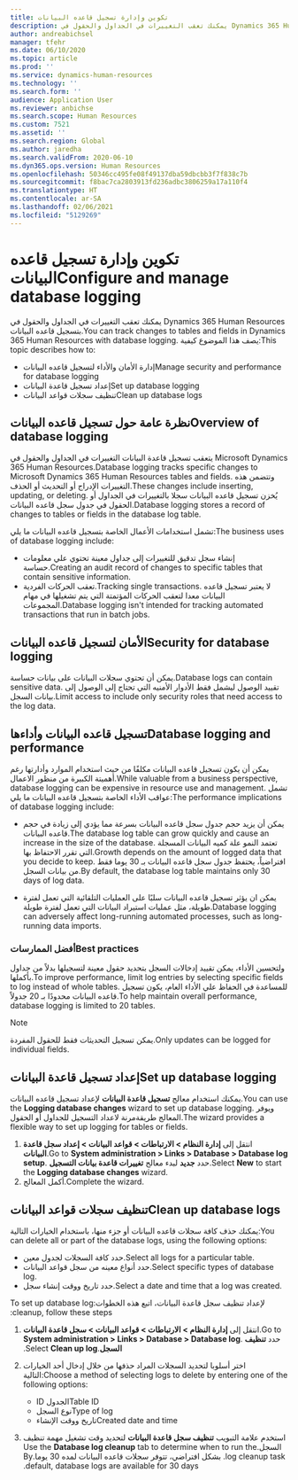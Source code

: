 ```yaml
---
title: تكوين وإدارة تسجيل قاعده البيانات
description: يمكنك تعقب التغييرات في الجداول والحقول في Dynamics 365 Human Resources بتسجيل قاعده البيانات.
author: andreabichsel
manager: tfehr
ms.date: 06/10/2020
ms.topic: article
ms.prod: ''
ms.service: dynamics-human-resources
ms.technology: ''
ms.search.form: ''
audience: Application User
ms.reviewer: anbichse
ms.search.scope: Human Resources
ms.custom: 7521
ms.assetid: ''
ms.search.region: Global
ms.author: jaredha
ms.search.validFrom: 2020-06-10
ms.dyn365.ops.version: Human Resources
ms.openlocfilehash: 50346cc495fe08f49137dba59dbcbb3f7f838c7b
ms.sourcegitcommit: f8bac7ca2803913fd236adbc3806259a17a110f4
ms.translationtype: HT
ms.contentlocale: ar-SA
ms.lasthandoff: 02/06/2021
ms.locfileid: "5129269"
---
```

# <a name="configure-and-manage-database-logging"></a><span data-ttu-id="edeb4-103">تكوين وإدارة تسجيل قاعده البيانات</span><span class="sxs-lookup"><span data-stu-id="edeb4-103">Configure and manage database logging</span></span>

<span data-ttu-id="edeb4-104">يمكنك تعقب التغييرات في الجداول والحقول في Dynamics 365 Human Resources بتسجيل قاعده البيانات.</span><span class="sxs-lookup"><span data-stu-id="edeb4-104">You can track changes to tables and fields in Dynamics 365 Human Resources with database logging.</span></span> <span data-ttu-id="edeb4-105">يصف هذا الموضوع كيفية:</span><span class="sxs-lookup"><span data-stu-id="edeb4-105">This topic describes how to:</span></span>

- <span data-ttu-id="edeb4-106">إدارة الأمان والأداء لتسجيل قاعده البيانات</span><span class="sxs-lookup"><span data-stu-id="edeb4-106">Manage security and performance for database logging</span></span>
- <span data-ttu-id="edeb4-107">إعداد تسجيل قاعدة البيانات</span><span class="sxs-lookup"><span data-stu-id="edeb4-107">Set up database logging</span></span>
- <span data-ttu-id="edeb4-108">تنظيف سجلات قواعد البيانات</span><span class="sxs-lookup"><span data-stu-id="edeb4-108">Clean up database logs</span></span>

## <a name="overview-of-database-logging"></a><span data-ttu-id="edeb4-109">نظرة عامة حول تسجيل قاعده البيانات</span><span class="sxs-lookup"><span data-stu-id="edeb4-109">Overview of database logging</span></span>

<span data-ttu-id="edeb4-110">يتعقب تسجيل قاعدة البيانات التغييرات في الجداول والحقول في Microsoft Dynamics 365 Human Resources.</span><span class="sxs-lookup"><span data-stu-id="edeb4-110">Database logging tracks specific changes to Microsoft Dynamics 365 Human Resources tables and fields.</span></span> <span data-ttu-id="edeb4-111">وتتضمن هذه التغييرات الإدراج أو التحديث أو الحذف.</span><span class="sxs-lookup"><span data-stu-id="edeb4-111">These changes include inserting, updating, or deleting.</span></span> <span data-ttu-id="edeb4-112">يُخزن تسجيل قاعده البيانات سجلا بالتغييرات في الجداول أو الحقول في جدول سجل قاعده البيانات.</span><span class="sxs-lookup"><span data-stu-id="edeb4-112">Database logging stores a record of changes to tables or fields in the database log table.</span></span>

<span data-ttu-id="edeb4-113">تشمل استخدامات الأعمال الخاصة بتسجيل قاعده البيانات ما يلي:</span><span class="sxs-lookup"><span data-stu-id="edeb4-113">The business uses of database logging include:</span></span>

- <span data-ttu-id="edeb4-114">إنشاء سجل تدقيق للتغييرات إلى جداول معينة تحتوي علي معلومات حساسة.</span><span class="sxs-lookup"><span data-stu-id="edeb4-114">Creating an audit record of changes to specific tables that contain sensitive information.</span></span>
- <span data-ttu-id="edeb4-115">تعقب الحركات الفردية.</span><span class="sxs-lookup"><span data-stu-id="edeb4-115">Tracking single transactions.</span></span> <span data-ttu-id="edeb4-116">لا يعتبر تسجيل قاعده البيانات معدا لتعقب الحركات المؤتمتة التي يتم تشغيلها في مهام المجموعات.</span><span class="sxs-lookup"><span data-stu-id="edeb4-116">Database logging isn't intended for tracking automated transactions that run in batch jobs.</span></span>

## <a name="security-for-database-logging"></a><span data-ttu-id="edeb4-117">الأمان لتسجيل قاعده البيانات</span><span class="sxs-lookup"><span data-stu-id="edeb4-117">Security for database logging</span></span>

<span data-ttu-id="edeb4-118">يمكن أن تحتوي سجلات البيانات على بيانات حساسة.</span><span class="sxs-lookup"><span data-stu-id="edeb4-118">Database logs can contain sensitive data.</span></span> <span data-ttu-id="edeb4-119">تقييد الوصول ليشمل فقط الأدوار الأمنيه التي تحتاج إلى الوصول إلى بيانات السجل.</span><span class="sxs-lookup"><span data-stu-id="edeb4-119">Limit access to include only security roles that need access to the log data.</span></span>

## <a name="database-logging-and-performance"></a><span data-ttu-id="edeb4-120">تسجيل قاعده البيانات وأداءها</span><span class="sxs-lookup"><span data-stu-id="edeb4-120">Database logging and performance</span></span>

<span data-ttu-id="edeb4-121">يمكن أن يكون تسجيل قاعده البيانات مكلفًا من حيث استخدام الموارد وأدارتها رغم أهميتة الكبيرة من منظور الاعمال.</span><span class="sxs-lookup"><span data-stu-id="edeb4-121">While valuable from a business perspective, database logging can be expensive in resource use and management.</span></span> <span data-ttu-id="edeb4-122">تشمل عواقب الأداء الخاصة بتسجيل قاعده البيانات ما يلي:</span><span class="sxs-lookup"><span data-stu-id="edeb4-122">The performance implications of database logging include:</span></span>

- <span data-ttu-id="edeb4-123">يمكن أن يزيد حجم جدول سجل قاعده البيانات بسرعة مما يؤدي إلى زيادة في حجم قاعده البيانات.</span><span class="sxs-lookup"><span data-stu-id="edeb4-123">The database log table can grow quickly and cause an increase in the size of the database.</span></span> <span data-ttu-id="edeb4-124">تعتمد النمو علة كميه البيانات المسجلة التي تقرر الاحتفاظ بها.</span><span class="sxs-lookup"><span data-stu-id="edeb4-124">Growth depends on the amount of logged data that you decide to keep.</span></span> <span data-ttu-id="edeb4-125">افتراضياً، يحتفظ جدول سجل قاعده البيانات بـ 30 يوما فقط من بيانات السجل.</span><span class="sxs-lookup"><span data-stu-id="edeb4-125">By default, the database log table maintains only 30 days of log data.</span></span> 

- <span data-ttu-id="edeb4-126">يمكن ان يؤثر تسجيل قاعده البيانات سلبًا على العمليات التلقائية التي تعمل لفترة طويلة‬، مثل عمليات استيراد البيانات التي تعمل لفترة طويلة‬.</span><span class="sxs-lookup"><span data-stu-id="edeb4-126">Database logging can adversely affect long-running automated processes, such as long-running data imports.</span></span>

### <a name="best-practices"></a><span data-ttu-id="edeb4-127">أفضل الممارسات</span><span class="sxs-lookup"><span data-stu-id="edeb4-127">Best practices</span></span>

<span data-ttu-id="edeb4-128">ولتحسين الأداء، يمكن تقييد إدخالات السجل بتحديد حقول معينة لتسجيلها بدلاً من جداول بأكملها.</span><span class="sxs-lookup"><span data-stu-id="edeb4-128">To improve performance, limit log entries by selecting specific fields to log instead of whole tables.</span></span> <span data-ttu-id="edeb4-129">للمساعدة في الحفاظ علي الأداء العام، يكون تسجيل قاعده البيانات محدودًا بـ 20 جدولاً.</span><span class="sxs-lookup"><span data-stu-id="edeb4-129">To help maintain overall performance, database logging is limited to 20 tables.</span></span>

> [!NOTE]
> <span data-ttu-id="edeb4-130">يمكن تسجيل التحديثات فقط للحقول المفردة.</span><span class="sxs-lookup"><span data-stu-id="edeb4-130">Only updates can be logged for individual fields.</span></span>

## <a name="set-up-database-logging"></a><span data-ttu-id="edeb4-131">إعداد تسجيل قاعدة البيانات</span><span class="sxs-lookup"><span data-stu-id="edeb4-131">Set up database logging</span></span>

<span data-ttu-id="edeb4-132">يمكنك استخدام معالج **تسجيل قاعدة البيانات** لإعداد تسجيل قاعده البيانات.</span><span class="sxs-lookup"><span data-stu-id="edeb4-132">You can use the **Logging database changes** wizard to set up database logging.</span></span> <span data-ttu-id="edeb4-133">ويوفر المعالج طريقةمرنة لاعداد التسجيل للجداول أو الحقول.</span><span class="sxs-lookup"><span data-stu-id="edeb4-133">The wizard provides a flexible way to set up logging for tables or fields.</span></span>

1. <span data-ttu-id="edeb4-134">انتقل إلى **إدارة النظام > الارتباطات > قواعد البيانات > إعداد سجل قاعدة البيانات**.</span><span class="sxs-lookup"><span data-stu-id="edeb4-134">Go to **System administration > Links > Database > Database log setup**.</span></span> <span data-ttu-id="edeb4-135">حدد **جديد** لبدء معالج **تغييرات قاعدة بيانات التسجيل**.</span><span class="sxs-lookup"><span data-stu-id="edeb4-135">Select **New** to start the **Logging database changes** wizard.</span></span>
2. <span data-ttu-id="edeb4-136">أكمل المعالج.</span><span class="sxs-lookup"><span data-stu-id="edeb4-136">Complete the wizard.</span></span>

## <a name="clean-up-database-logs"></a><span data-ttu-id="edeb4-137">تنظيف سجلات قواعد البيانات</span><span class="sxs-lookup"><span data-stu-id="edeb4-137">Clean up database logs</span></span>

<span data-ttu-id="edeb4-138">يمكنك حذف كافة سجلات قاعده البيانات أو جزء منها، باستخدام الخيارات التالية:</span><span class="sxs-lookup"><span data-stu-id="edeb4-138">You can delete all or part of the database logs, using the following options:</span></span>

- <span data-ttu-id="edeb4-139">حدد كافة السجلات لجدول معين.</span><span class="sxs-lookup"><span data-stu-id="edeb4-139">Select all logs for a particular table.</span></span>
- <span data-ttu-id="edeb4-140">حدد أنواع معينه من سجل قواعد البيانات.</span><span class="sxs-lookup"><span data-stu-id="edeb4-140">Select specific types of database log.</span></span>
- <span data-ttu-id="edeb4-141">حدد تاريخ ووقت إنشاء سجل.</span><span class="sxs-lookup"><span data-stu-id="edeb4-141">Select a date and time that a log was created.</span></span>

<span data-ttu-id="edeb4-142">لإعداد ‏‫تنظيف سجل قاعدة البيانات، اتبع هذه الخطوات:</span><span class="sxs-lookup"><span data-stu-id="edeb4-142">To set up database log cleanup, follow these steps:</span></span> 

1. <span data-ttu-id="edeb4-143">انتقل إلى **إدارة النظام > الارتباطات > قواعد البيانات > سجل قاعدة البيانات**.</span><span class="sxs-lookup"><span data-stu-id="edeb4-143">Go to **System administration > Links > Database > Database log**.</span></span> <span data-ttu-id="edeb4-144">حدد **‏‫تنظيف السجل**.</span><span class="sxs-lookup"><span data-stu-id="edeb4-144">Select **Clean up log**.</span></span>

2. <span data-ttu-id="edeb4-145">اختر أسلوبا لتحديد السجلات المراد حذفها من خلال إدخال أحد الخيارات التالية:</span><span class="sxs-lookup"><span data-stu-id="edeb4-145">Choose a method of selecting logs to delete by entering one of the following options:</span></span>

   - <span data-ttu-id="edeb4-146">ID الجدول</span><span class="sxs-lookup"><span data-stu-id="edeb4-146">Table ID</span></span>
   - <span data-ttu-id="edeb4-147">نوع السجل</span><span class="sxs-lookup"><span data-stu-id="edeb4-147">Type of log</span></span>
   - <span data-ttu-id="edeb4-148">تاريخ  ووقت الإنشاء</span><span class="sxs-lookup"><span data-stu-id="edeb4-148">Created date and time</span></span>

3. <span data-ttu-id="edeb4-149">استخدم علامة التبويب **‏‫تنظيف سجل قاعدة البيانات** لتحديد وقت تشغيل مهمة تنظيف السجل.</span><span class="sxs-lookup"><span data-stu-id="edeb4-149">Use the **Database log cleanup** tab to determine when to run the log cleanup task.</span></span> <span data-ttu-id="edeb4-150">بشكل افتراضي، تتوفر سجلات قاعده البيانات لمده 30 يوما.</span><span class="sxs-lookup"><span data-stu-id="edeb4-150">By default, database logs are available for 30 days.</span></span>
